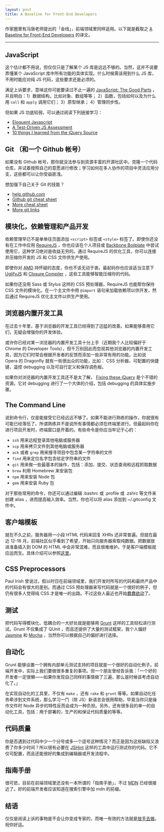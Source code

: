 ```yaml
---
layout: post
title: A Baseline for Front-End Developers
---
```


作家圈里有冯唐老师提出的「金线」，前端领域里同样适用。以下就是截取之 [A Baseline for Front-End Developers](http://rmurphey.com/blog/2012/04/12/a-baseline-for-front-end-developers/?utm_source=javascriptweekly&utm_medium=email) 的译文。

---

## JavaScript
这个估计都不用说，但仅仅只是了解某个 JS 库是远远不够的。当然，这并不说要弄懂某个 JavaScript 库中所有功能的具体实现。什么时候需该用到什么 JS 库，不用时能应对纯 JS 代码，这些要求还是必须的。

满足上诉要求，意味这你可能要读过不止一遍的 [JavaScript: The Good Parts](http://book.douban.com/subject/2994925/) 。并且明白：1）数据结构，比如对象、数组等等； 2）函数，包括如何以及为什么用 `call` 和 `apply` 调用它们； 3）原型继承； 4）管理同步性。

但如果 JS 功底较弱，可以通过阅读下列链接学习：

- [Eloquent Javascript](http://eloquentjavascript.net/)
- [A Test-Driven JS Assessment](https://github.com/rmurphey/js-assessment)
- [10 things I learned from the jQuery Source](http://paulirish.com/2010/10-things-i-learned-from-the-jquery-source/)

## Git （和一个 Github 帐号）
如果没有 Github 帐号，那你就没法参与到资源丰富的开源社区中。克隆一个代码仓库，并试着按照自己的意愿进行修改；学习如何在多人协作的项目中灵活应用分支，这些都可以让你受益匪浅。

想加强下自己关于 Git 的技能？

- [help.github.com](http://help.github.com/)
- [Github git cheat sheet](http://help.github.com/git-cheat-sheets/)
- [More cheat sheet](http://cheat.errtheblog.com/s/git)
- [More git links](http://pinboard.in/u:rmurphey/t:git/)

## 模块化，依赖管理和产品开发
依赖管理早已不是单单往页面添加 `<script>` 标签或 `<style>` 标签了。即使你还没有在工作中应用 [RequireJS](http://requirejs.org/) ，你也应该在个人项目或 [Backbone Boilplate](https://github.com/tbranyen/backbone-boilerplate) 中尝试使用它，这种学习绝对是收益无穷的。通过 RequireJS 的优化工具，你可以连接并压缩你开发的 JS 和 CSS 文件供生产使用。

即使你对 [AMD](https://github.com/amdjs/amdjs-api/wiki/AMD) 持怀疑的态度，你也不该无动于衷。最起码你也应该适当注意下 [UglifyJS](https://github.com/mishoo/UglifyJS) 和 [Closure Compiler](https://developers.google.com/closure/compiler/) ，这些工具能够智能压缩你的代码。

如果你还没用 Sass 或 Stylus 这样的 CSS 预处理器，RequireJS 也能帮你保持 CSS 文件的模块化。在一个主文件中用 `@import` 语句来加载依赖项以供开发，然后通过 RequireJS 优化主文件以供生产使用。

## 浏览器内置开发工具
在过去十年里，基于浏览器的开发工具已经得到了迅猛的改善。如果能够善用它们，无疑会增强你的开发体验。

或许你已经对某一浏览器的内置开发工具十分上手（近期我个人比较偏好于 Chrome 的 Developer Tools），但千万别因此而忽视其他浏览器的内置开发工具，因为它们时常会根据开发者的反馈而添加一些非常有用的功能。比如说 Opera 的 Dragonfly 就有一些很出众的功能，比如： CSS 分析器，可配置的快捷键，遥控 debugging 以及可自行定义和保存调色板。

如果你对浏览器的内置开发工具还不是太了解， [Fixing these jQuery](http://fixingthesejquery.com/#slide1) 是个不错的资源。它对 debugging 进行了一个大体的介绍，包括 debugging 的具体实施步骤。

## The Command Line
说到命令行，仅是能接受它已经远远不够了。如果不能进行熟练的操作，你就很有可能已经落伍了。所谓熟练并不是说所有事情都必须在终端里进行。但最起码你在进行项目开发时，终端窗口是开着的。有些命令是你应当牢记于心的：

- `ssh` 用来远程登录其他电脑或服务器
- `scp` 用来拷贝文件到其他电脑或服务器
- `ack` 或者 `grep` 用来搜寻项目中包含某一字符串的文件
- `find` 用来定位名字包含给定字符串的文件
- `git` 用来做一些最基本的操作，包括：添加、提交、状态查询和远程抓取数据
- `brew` 利用 Homebrew 来安装包
- `npm` 用来安装 Node 包
- `gem` 用来安装 Ruby 包

对于那些常用的命令，你还可以通过编辑 .bashrc 或 .profile 或 .zshrc 等文件来创建 alias ，进而提高输入效率。当然，你也可以将 alias 添加到 ~/.gitconfig 文件中。

## 客户端模板
就在不久之前，服务器用一小段 HTML 代码来回复 XHRs 还非常普遍。但就在最近 12-18 月，前端社区似乎看到了希望，开始只向服务器索取纯数据。把数据放进准备插入到 DOM 的 HTML 中会非常混难，而且很难维护。于是客户端模板就应运而生。具体介绍可以参照[这里](http://www.slideshare.net/garann/using-templates-to-achieve-awesomer-architecture)。

## CSS Preprocessors
Paul Irish 曾说过，假以时日在前端领域里，我们开发时所写的代码和最终产品中的代码会有很大的差别。而通过 CSS 预处理器来写代码就是一个很好的例子，但仍有很多人觉得纯 CSS 才是唯一的出路。不过这些人最近也开始[蠢蠢欲动](http://www.stuffandnonsense.co.uk/blog/about/less)了。

## 测试
把代码写得模块化、低耦合的一大好处就是能够用 [Grunt](https://github.com/cowboy/grunt) 这样的工具轻松进行测试。Grunt 不仅集成了 QUnit ，而且还提供了大量的测试框架，我个人偏好 [Jasmine](https://github.com/pivotal/jasmine/wiki) 和 [Mocha](http://visionmedia.github.com/mocha/) ，当然你可以根据自己的偏好进行选择。

## 自动化
Grunt 能够设置一个拥有内部单元测试支持的项目就是一个很好的自动化例子。前端开发中，实际上我们要做很多重复的事项。但一个朋友曾经告诉我：「一个好的开发者一定很懒——如果你发现自己同样的事情做了三遍，那么是时候该考虑自动化了。」

在实现自动化的工具里，不仅有 `make` ，还有 `rake` 和 `grunt` 等等。如果自动化任务牵涉到文件系统，那么学习一门（除 JS）新语言会很用帮助，毕竟当你只是操作文件时 Node 异步的特性反而会成为一种负担。另外，还有很多目的单一的自动化工具，包括：用于部署的，生产的和保证代码质量的等等。

## 代码质量
你是否遇到过代码中少一个分号或多一个逗号这种情况？而正是因为这些缺陷又浪费了你多少时间？所以很有必要在 [JSHint](http://www.jshint.com/) 这样的工具中运行测试你的代码。它不仅可配置，而且还能很好的集成到编辑器或开发流程中。

## 指南手册
很可悲，目前在前端领域里还没有一本所谓的「指南手册」，不过 [MDN](https://developer.mozilla.org/en-US/) 已经很接近了。好的前端开发者应该知道在搜索引擎中加 mdn 的前缀。

## 结语
仅仅是阅读上诉的事物是不会让你变成专家的，而唯一有效的方法就是[放手去做](http://rmurphey.com/blog/2011/05/20/getting-better-at-javascript/)。祝你好运。
